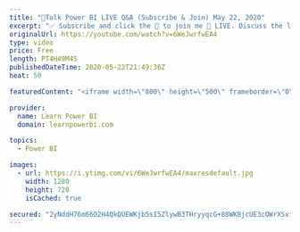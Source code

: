 ```yaml
---
title: "🔴Talk Power BI LIVE Q&A (Subscribe & Join) May 22, 2020"
excerpt: "✅ Subscribe and click the 🔔 to join me 🔴 LIVE. Discuss the latest in Power BI and ask any Power BI question. 💡 Join the Talk Power BI Insider's Club at http://www.TalkPowerBI.com for special privileges and access  0:06:45 Statistical Software & Power BI by Juan Ignacio Martinez 0:11:23 #IDEA Live"
originalUrl: https://youtube.com/watch?v=6WeJwrfwEA4
type: video
price: Free
length: PT4H49M4S
publishedDateTime: 2020-05-22T21:49:36Z
heat: 50

featuredContent: "<iframe width=\"800\" height=\"500\" frameborder=\"0\" src=\"https://www.youtube.com/embed/6WeJwrfwEA4\" allow=\"accelerometer; autoplay; encrypted-media; gyroscope; picture-in-picture\" allowfullscreen></iframe>"

provider:
  name: Learn Power BI
  domain: learnpowerbi.com

topics:
  - Power BI

images:
  - url: https://i.ytimg.com/vi/6WeJwrfwEA4/maxresdefault.jpg
    width: 1280
    height: 720
    isCached: true

secured: "2yNddH76m66O2H4QkQUEWKjb5sI5ZlywB3THryyqcG+88WK8jcUE3cOWrXSvivEEFLg3saZhfVizzjXNyOSs2HV3GGNlR4U4/F3/V/ak3I4d4ACDpj34ZgAmrPgbTZ21Ojm3XM8ZjEDAZgn0MNkQCBG74+ylFeW9UsS3sWJyi6GEbvfUCGPcmMYG85LBPvEQIlVrcsbAsvCr2YQZQaOtsqmjgrGakYZZh0GGdp5Z2Udw5W0lB0DD4hg4gs2DGmvClbw2K3u6BXIymdlsgUunY6AqlPQD4AKVBBQOI9ZPjWM5DJrhD+uJPdQl9uPHTt8EyyRfLnqaLaqn8+4nBt73Gp3CoAwlI5wrKHA+wwm51qRv8K2KLC9PeyrP4MFJjUDpJOLjA8lqL/Ub2IHiwBC9Pw==;jFgkKm7kFe75UovM8NTtCw=="
---
```


